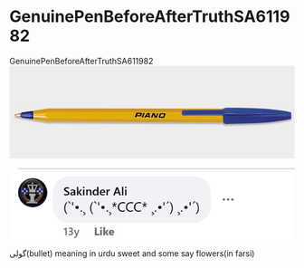 # GenuinePenBeforeAfterTruthSA611982
GenuinePenBeforeAfterTruthSA611982
![VFP](https://github.com/zakinder/GenuinePenBeforeAfterTruthSA611982/blob/main/BEFOREAFTERPEN.jpg "VFP Top Module")

![VFP](https://github.com/zakinder/GenuinePenBeforeAfterTruthSA611982/blob/main/Screenshot%202024-12-01%20202639.png "VFP Top Module")



گولی(bullet) meaning in urdu sweet and some say flowers(in farsi)
